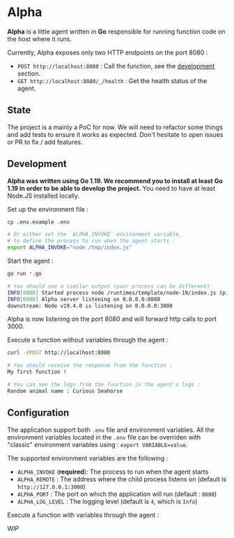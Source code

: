 # Alpha

**Alpha** is a little agent written in **Go** responsible for running function code on the host where it runs.

Currently, Alpha exposes only two HTTP endpoints on the port 8080 :

- `POST http://localhost:8080` : Call the function, see the [development](#development) section.
- `GET http://localhost:8080/_/health` : Get the health status of the agent.

## State

The project is a mainly a PoC for now. We will need to refactor some things and add tests to ensure it works as expected. Don't hesitate to open issues or PR to fix / add features.

## Development

**Alpha was written using **Go 1.19**. We recommend you to install at least **Go 1.19** in order to be able to develop the project.** You need to have at least Node.JS installed locally.

Set up the environment file :

```bash
cp .env.example .env

# Or either set the `ALPHA_INVOKE` environment variable,
# to define the process to run when the agent starts :
export ALPHA_INVOKE="node /tmp/index.js"
```

Start the agent :

```bash
go run *.go

# You should see a similar output (your process can be different)
INFO[0000] Started process node /runtimes/template/node-19/index.js (pid=41322)
INFO[0000] Alpha server listening on 0.0.0.0:8080
downstream: Node v19.4.0 is listening on 0.0.0.0:3000
```

Alpha is now listening on the port 8080 and will forward http calls to port 3000.

Execute a function without variables through the agent :

```bash
curl -XPOST http://localhost:8080

# You should receive the response from the function :
My first function !

# You can see the logs from the function in the agent's logs :
Random animal name : Curious Seahorse

```

## Configuration

The application support both `.env` file and environment variables. All the environment variables located in the `.env` file can be overriden with "classic" environment variables using : `export VARIABLE=value`.

The supported environment variables are the following :

- `ALPHA_INVOKE` (**required**): The process to run when the agent starts
- `ALPHA_REMOTE` : The address where the child process listens on (default is `http://127.0.0.1:3000`)
- `ALPHA_PORT` : The port on which the application will run (default : `8080`)
- `ALPHA_LOG_LEVEL` : The logging level (default is `4`, which is `Info`)

Execute a function with variables through the agent :

WIP
